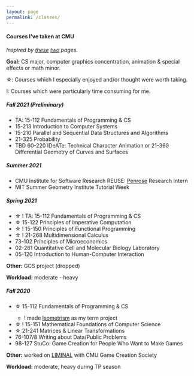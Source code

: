 ```yaml
---
layout: page
permalink: /classes/
--- 
```

#### <b> Courses I've taken at CMU </b>
<i>Inspired by <a href = "https://thenumbat.github.io/cmu/">these</a> <a href="https://wanshenl.me/courses/reviews/">two</a> pages.</i> 

<b>Goal:</b> CS major, computer graphics concentration, animation & special effects or math minor. 

☆: Courses which I especially enjoyed and/or thought were worth taking. 

!: Courses which were particularly time consuming for me.

<h5><b>Fall 2021 (Preliminary)</b></h5>
<ul>
    <li>TA: 15-112 Fundamentals of Programming & CS</li>
    <li>15-213 Introduction to Computer Systems</li>
    <li>15-210 Parallel and Sequential Data Structures and Algorithms</li>
    <li>21-325 Probability</li>
    <li>TBD 60-220 IDeATe: Technical Character Animation or 21-360 Differential Geometry of Curves and Surfaces</li>
</ul>

<h5><b>Summer 2021</b></h5>
<ul>
    <li>CMU Institute for Software Research REUSE: <a href = "http://www.penrose.ink/">Penrose</a> Research Intern</li>
    <li>MIT Summer Geometry Institute Tutorial Week</li>
</ul>

<h5><b>Spring 2021</b></h5>
<ul>
    <li>☆ ! TA: 15-112 Fundamentals of Programming & CS</li>
    <li>☆ 15-122 Principles of Imperative Computation</li>
    <li>☆ ! 15-150 Principles of Functional Programming</li>
    <li>☆ ! 21-268 Multidimensional Calculus</li>
    <li>73-102 Principles of Microeconomics</li>
    <li>02-261 Quantitative Cell and Molecular Biology Laboratory</li>
    <li>05-120 Introduction to Human-Computer Interaction</li>
</ul>
<b>Other:</b> GCS project (dropped)

<b>Workload:</b> moderate - heavy

<h5><b>Fall 2020</b></h5>
<ul>
    <li>☆ 15-112 Fundamentals of Programming & CS</li>
        <ul>
            <li>! made <a href="https://heleaf.me/code/isometrism/">Isometrism</a> as my term project </li>
        </ul>
    <li>☆ ! 15-151 Mathematical Foundations of Computer Science</li>
    <li>☆ 21-241 Matrices & Linear Transformations</li>
    <li>76-107/8 Writing about Data/Public Problems</li>
    <li>98-127 StuCo: Game Creation for People Who Want to Make Games</li>

</ul>
<b>Other:</b> worked on <a href="https://heleaf.me/code/liminal/">LIMINAL</a> with CMU Game Creation Society

<b>Workload:</b> moderate, heavy during TP season
